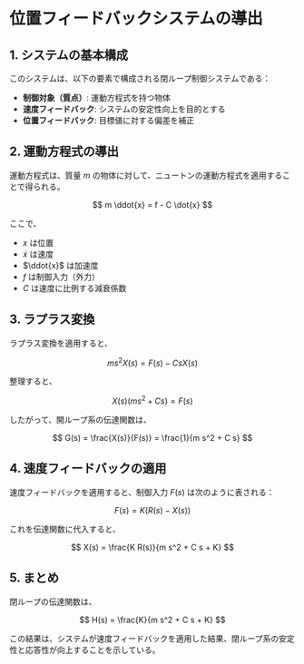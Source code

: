 

# 位置フィードバックシステムの導出

## 1. システムの基本構成

このシステムは、以下の要素で構成される閉ループ制御システムである：

- **制御対象（質点）**: 運動方程式を持つ物体
- **速度フィードバック**: システムの安定性向上を目的とする
- **位置フィードバック**: 目標値に対する偏差を補正

## 2. 運動方程式の導出

運動方程式は、質量 $m$ の物体に対して、ニュートンの運動方程式を適用することで得られる。


$$
 m \ddot{x} = f - C \dot{x}
$$


ここで、

- $x$ は位置    
- $\dot{x}$ は速度
- $\ddot{x}$ は加速度
- $f$ は制御入力（外力）
- $C$ は速度に比例する減衰係数
    

## 3. ラプラス変換

ラプラス変換を適用すると、

$$
 m s^2 X(s) = F(s) - C s X(s)
$$

整理すると、


$$
 X(s) (m s^2 + C s) = F(s)
$$

したがって、開ループ系の伝達関数は、


$$
 G(s) = \frac{X(s)}{F(s)} = \frac{1}{m s^2 + C s}
$$


## 4. 速度フィードバックの適用

速度フィードバックを適用すると、制御入力 $F(s)$ は次のように表される：


$$
 F(s) = K (R(s) - X(s))
$$

これを伝達関数に代入すると、


$$
 X(s) = \frac{K R(s)}{m s^2 + C s + K}
$$


## 5. まとめ

閉ループの伝達関数は、


$$
 H(s) = \frac{K}{m s^2 + C s + K}
$$


この結果は、システムが速度フィードバックを適用した結果、閉ループ系の安定性と応答性が向上することを示している。

